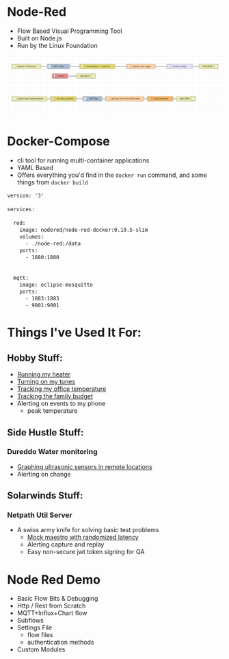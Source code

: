 # Node-Red

- Flow Based Visual Programming Tool
- Built on Node.js
- Run by the Linux Foundation

![maestro flow](../static/maestro-flow.png)

# Docker-Compose

- cli tool for running multi-container applications
- YAML Based
- Offers everything you'd find in the `docker run` command, and some things from `docker build`

```
version: '3'
 
services:

  red:
    image: nodered/node-red-docker:0.19.5-slim
    volumes:
      - ./node-red:/data
    ports:
      - 1880:1880


  mqtt:
    image: eclipse-mosquitto
    ports: 
      - 1883:1883
      - 9001:9001
```
<!-- 
# Server Duct tape

## Node-Red
- Sticking sensors to timeseries databases
- Sticking uis to mqtt
- Mock backends for UI

## Docker-Compose
Sticking SSL to anything -->


# Things I've Used It For:

## Hobby Stuff:

- [Running my heater](../static/esp-switchy.jpg)
- [Turning on my tunes](../static/Redfish-Dashboard.png)
- [Tracking my office temperature](../static/Redfish-Dashboard.png)
- [Tracking the family budget](../static/Redfish-Dashboard.png)
- Alerting on events to my phone
    - peak temperature

## Side Hustle Stuff:

### Dureddo Water monitoring
- [Graphing ultrasonic sensors in remote locations](../static/dureddo-grafana-dash.png)
- Alerting on change

## Solarwinds Stuff:

### Netpath Util Server
- A swiss army knife for solving basic test problems
    - [Mock maestro with randomized latency](../static/maestro-flow.png)
    - Alerting capture and replay
    - Easy non-secure jwt token signing for QA




# Node Red Demo

* Basic Flow Bits & Debugging
* Http / Rest from Scratch
* MQTT+Influx+Chart flow
* Subflows
* Settings File
    - flow files
    - authentication methods
* Custom Modules


